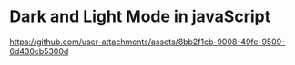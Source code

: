# Dark and Light Mode in javaScript


https://github.com/user-attachments/assets/8bb2f1cb-9008-49fe-9509-6d430cb5300d

